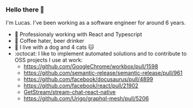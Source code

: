 ### Hello there 👋

I'm Lucas. I've been working as a software engineer for around 6 years.

- 🏢 Professionaly working with React and Typescript
- 🍺 Coffee hater, beer drinker
- 🐶 I live with a dog and 4 cats 🐱
- :octocat: I like to implement automated solutions and to contribute to OSS projects I use at work:
  - https://github.com/GoogleChrome/workbox/pull/1598
  - https://github.com/semantic-release/semantic-release/pull/961
  - https://github.com/facebook/docusaurus/pull/4899
  - https://github.com/facebook/react/pull/21902
  - [GetStream/stream-chat-react-native](https://github.com/GetStream/stream-chat-react-native/pulls?q=is%3Apr+author%3Atsirlucas+is%3Aclosed)
  - https://github.com/Urigo/graphql-mesh/pull/5206
